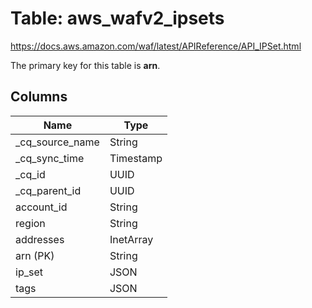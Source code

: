 # Table: aws_wafv2_ipsets

https://docs.aws.amazon.com/waf/latest/APIReference/API_IPSet.html

The primary key for this table is **arn**.



## Columns
| Name          | Type          |
| ------------- | ------------- |
|_cq_source_name|String|
|_cq_sync_time|Timestamp|
|_cq_id|UUID|
|_cq_parent_id|UUID|
|account_id|String|
|region|String|
|addresses|InetArray|
|arn (PK)|String|
|ip_set|JSON|
|tags|JSON|